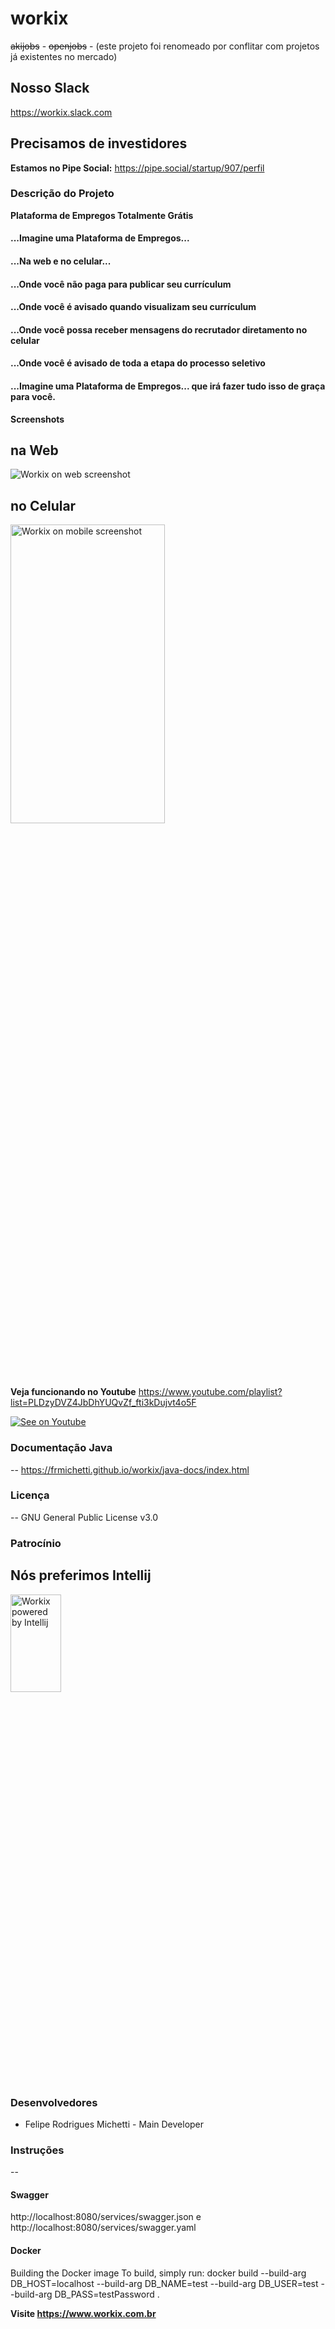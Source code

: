 # workix
~~akijobs~~ - ~~openjobs~~ - (este projeto foi renomeado por conflitar com projetos já existentes no mercado)

## Nosso Slack
https://workix.slack.com

## Precisamos de investidores
**Estamos no Pipe Social:**
https://pipe.social/startup/907/perfil

### Descrição do Projeto
**Plataforma de Empregos Totalmente Grátis**

#### ...Imagine uma Plataforma de Empregos...

#### ...Na web e no celular...

#### ...Onde você não paga para publicar seu currículum

#### ...Onde você é avisado quando visualizam seu currículum

#### ...Onde você possa receber mensagens do recrutador diretamento no celular

#### ...Onde você é avisado de toda a etapa do processo seletivo

#### ...Imagine uma Plataforma de Empregos... que irá fazer tudo isso de graça para você.

**Screenshots**

## na Web
<img src="https://workix.com.br/docs/web.png" title="Workix on web screenshot">

## no Celular
<img src="https://workix.com.br/docs/android.png" title="Workix on mobile screenshot" width="70%" height="35%">

**Veja funcionando no Youtube**
https://www.youtube.com/playlist?list=PLDzyDVZ4JbDhYUQvZf_fti3kDujvt4o5F

[![See on Youtube](https://workix.com.br/docs/workix.gif)](https://www.youtube.com/playlist?list=PLDzyDVZ4JbDhYUQvZf_fti3kDujvt4o5F)


### Documentação Java
--
https://frmichetti.github.io/workix/java-docs/index.html

### Licença
--
GNU General Public License v3.0

### Patrocínio
**Nós preferimos Intellij**
--
<img src="https://workix.com.br/docs/jet-brains-logos/logo-variant-4.png" title="Workix powered by Intellij" width="40%" height="20%">

### Desenvolvedores
 * Felipe Rodrigues Michetti - Main Developer

### Instruções 
--
#### Swagger

http://localhost:8080/services/swagger.json
e
http://localhost:8080/services/swagger.yaml

#### Docker
Building the Docker image
To build, simply run:
docker build --build-arg DB_HOST=localhost --build-arg DB_NAME=test --build-arg DB_USER=test --build-arg DB_PASS=testPassword .


**Visite https://www.workix.com.br**
